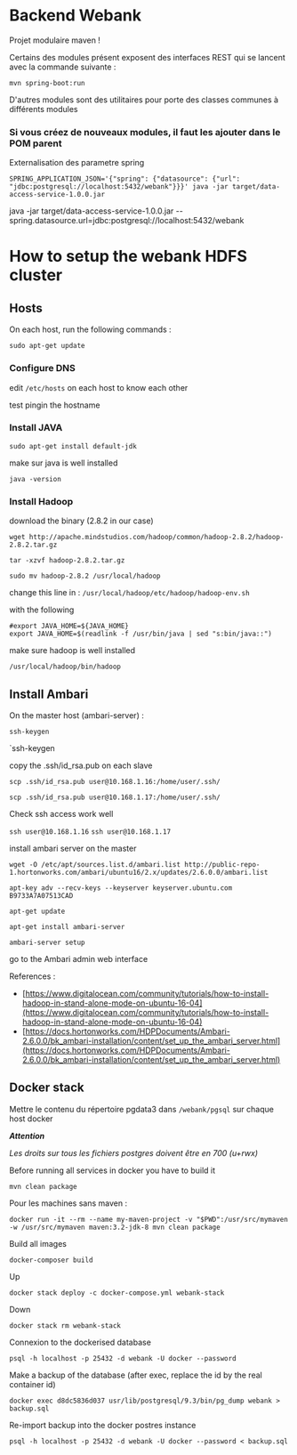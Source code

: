 # Backend Webank

Projet modulaire maven !

Certains des modules présent exposent des interfaces REST qui se lancent avec la commande suivante :

`mvn spring-boot:run`

D'autres modules sont des utilitaires pour porte des classes communes à différents modules

### Si vous créez de nouveaux modules, il faut les ajouter dans le POM parent 




Externalisation des parametre spring

`SPRING_APPLICATION_JSON='{"spring": {"datasource": {"url": "jdbc:postgresql://localhost:5432/webank"}}}' java -jar target/data-access-service-1.0.0.jar`



java -jar target/data-access-service-1.0.0.jar --spring.datasource.url=jdbc:postgresql://localhost:5432/webank



# How to setup the webank HDFS cluster

## Hosts
 
On each host, run the following commands :

`sudo apt-get update`

### Configure DNS

edit `/etc/hosts` on each host to know each other 

test pingin the hostname 

### Install JAVA

`sudo apt-get install default-jdk`

make sur java is well installed 

`java -version`


### Install Hadoop

download the binary (2.8.2 in our case)

`wget http://apache.mindstudios.com/hadoop/common/hadoop-2.8.2/hadoop-2.8.2.tar.gz`

`tar -xzvf hadoop-2.8.2.tar.gz`

`sudo mv hadoop-2.8.2 /usr/local/hadoop`


change this line in : `/usr/local/hadoop/etc/hadoop/hadoop-env.sh`

with the following 

```
#export JAVA_HOME=${JAVA_HOME}
export JAVA_HOME=$(readlink -f /usr/bin/java | sed "s:bin/java::")
```

make sure hadoop is well installed 

`/usr/local/hadoop/bin/hadoop`

## Install Ambari

On the master host (ambari-server) :

`ssh-keygen`

`ssh-keygen

copy the .ssh/id_rsa.pub on each slave 

`scp .ssh/id_rsa.pub user@10.168.1.16:/home/user/.ssh/`

`scp .ssh/id_rsa.pub user@10.168.1.17:/home/user/.ssh/`

Check ssh access work well 

`ssh user@10.168.1.16`
`ssh user@10.168.1.17`


install ambari server on the master

`wget -O /etc/apt/sources.list.d/ambari.list http://public-repo-1.hortonworks.com/ambari/ubuntu16/2.x/updates/2.6.0.0/ambari.list`

`apt-key adv --recv-keys --keyserver keyserver.ubuntu.com B9733A7A07513CAD`

`apt-get update`

`apt-get install ambari-server`

`ambari-server setup`

go to the Ambari admin web interface

References :

- [https://www.digitalocean.com/community/tutorials/how-to-install-hadoop-in-stand-alone-mode-on-ubuntu-16-04](https://www.digitalocean.com/community/tutorials/how-to-install-hadoop-in-stand-alone-mode-on-ubuntu-16-04)
- [https://docs.hortonworks.com/HDPDocuments/Ambari-2.6.0.0/bk_ambari-installation/content/set_up_the_ambari_server.html](https://docs.hortonworks.com/HDPDocuments/Ambari-2.6.0.0/bk_ambari-installation/content/set_up_the_ambari_server.html)


## Docker stack 

Mettre le contenu du répertoire pgdata3 dans `/webank/pgsql` sur chaque host docker

*__Attention__*

*Les droits sur tous les fichiers postgres doivent être en 700 (u+rwx)*


Before running all services in docker you have to build it

`mvn clean package`

Pour les machines sans maven :

`docker run -it --rm --name my-maven-project -v "$PWD":/usr/src/mymaven -w /usr/src/mymaven maven:3.2-jdk-8 mvn clean package`

Build all images 

`docker-composer build`


Up

`docker stack deploy -c docker-compose.yml webank-stack`


Down

`docker stack rm webank-stack`

Connexion to the dockerised database

`psql -h localhost -p 25432 -d webank -U docker --password`

Make a backup of the database (after exec, replace the id by the real container id)

`docker exec d8dc5836d037 usr/lib/postgresql/9.3/bin/pg_dump webank > backup.sql`

Re-import backup into the docker postres instance

`psql -h localhost -p 25432 -d webank -U docker --password < backup.sql`

